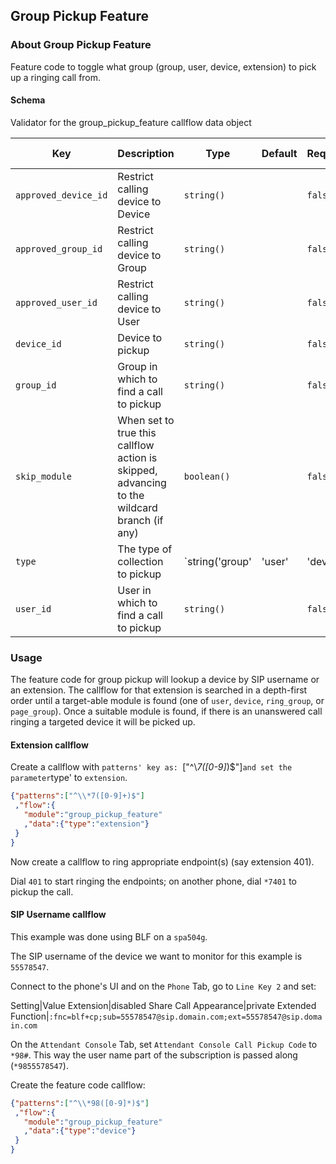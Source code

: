 ## Group Pickup Feature

### About Group Pickup Feature

Feature code to toggle what group (group, user, device, extension) to pick up a ringing call from.

#### Schema

Validator for the group_pickup_feature callflow data object



Key | Description | Type | Default | Required | Support Level
--- | ----------- | ---- | ------- | -------- | -------------
`approved_device_id` | Restrict calling device to Device | `string()` |   | `false` |  
`approved_group_id` | Restrict calling device to Group | `string()` |   | `false` |  
`approved_user_id` | Restrict calling device to User | `string()` |   | `false` |  
`device_id` | Device to pickup | `string()` |   | `false` |  
`group_id` | Group in which to find a call to pickup | `string()` |   | `false` |  
`skip_module` | When set to true this callflow action is skipped, advancing to the wildcard branch (if any) | `boolean()` |   | `false` |  
`type` | The type of collection to pickup | `string('group' | 'user' | 'device' | 'extension')` | `extension` | `true` |  
`user_id` | User in which to find a call to pickup | `string()` |   | `false` |  






### Usage

The feature code for group pickup will lookup a device by SIP username or an extension. The callflow for that extension is searched in a depth-first order until a target-able module is found (one of `user`, `device`, `ring_group`, or `page_group`). Once a suitable module is found, if there is an unanswered call ringing a targeted device it will be picked up.

#### Extension callflow

Create a callflow with `patterns' key as: `["^\\*7([0-9]*)$"]` and set the parameter `type' to `extension`.

```json
{"patterns":["^\\*7([0-9]+)$"]
 ,"flow":{
   "module":"group_pickup_feature"
   ,"data":{"type":"extension"}
 }
}
```

Now create a callflow to ring appropriate endpoint(s) (say extension 401).

Dial `401` to start ringing the endpoints; on another phone, dial `*7401` to pickup the call.

#### SIP Username callflow

This example was done using BLF on a `spa504g`.

The SIP username of the device we want to monitor for this example is `55578547`.

Connect to the phone's UI and on the `Phone` Tab, go to `Line Key 2` and set:

Setting|Value
Extension|disabled
Share Call Appearance|private
Extended Function|`:fnc=blf+cp;sub=55578547@sip.domain.com;ext=55578547@sip.domain.com`

On the `Attendant Console` Tab, set `Attendant Console Call Pickup Code` to `*98#`. This way the user name part of the subscription is passed along (`*9855578547`).

Create the feature code callflow:

```json
{"patterns":["^\\*98([0-9]*)$"]
 ,"flow":{
   "module":"group_pickup_feature"
   ,"data":{"type":"device"}
 }
}
```
